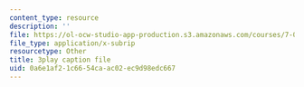 ```yaml
---
content_type: resource
description: ''
file: https://ol-ocw-studio-app-production.s3.amazonaws.com/courses/7-05-general-biochemistry-spring-2020/0a6e1af21c6654caac02ec9d98edc667_xxydY73V9bQ.vtt
file_type: application/x-subrip
resourcetype: Other
title: 3play caption file
uid: 0a6e1af2-1c66-54ca-ac02-ec9d98edc667
---
```

